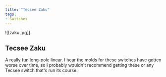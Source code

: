 ```yaml
---
title: "Tecsee Zaku"
tags:
- Switches
---
```


![[zaku.jpg]]

## Tecsee Zaku

A really fun long-pole linear. I hear the molds for these switches have gotten worse over time, so I probably wouldn't recommend getting these or any Tecsee switch that's run its course.
